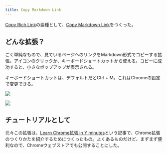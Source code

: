 ```yaml
---
title: Copy Markdown Link
---
```

[Copy Rich Link](https://chrome.google.com/webstore/detail/copy-rich-link/hikiamlgpdcabppakpmemaofmkgknpea)の亜種として、[Copy Markdown Link](https://chrome.google.com/webstore/detail/copy-markdown-link/gkceaaphhbeanfciglgpffnncfpipjpa)をつくった。

どんな拡張？
------

ごく単純なもので、見ているページへのリンクをMarkdown形式でコピーする拡張。アイコンのクリックか、キーボードショートカットから使える。コピーに成功すると、小さなポップアップが表示される。

キーボードショートカットは、デフォルトだとCtrl + M。これはChromeの設定で変更できる。

![](https://lh3.googleusercontent.com/n3FDhXwRLA7hrWzE9dZfu6A0ZBduSgYUc-5nxohCsEs4eFqouyPmx-ku_blk4d-8-kjegVjTx4FWGw2PsI8uLIEoL48qgkOVNuJITlDX1xE_0Ce9YMdXxkw6g8xmr0JkOFYYo817oGNa-2GH2hmsWcMSHvZUHLbx1Vrbxx-O8yEwhn6zh3sRE16TzE5q)

![](https://lh5.googleusercontent.com/QfscWO5vOgYehDvI7eeJ0fQCZjLLiIV_AieKK1EgON5kkzXshyWmEAgbg3AKOxe2Ep7aa2hAuazXi7Ek2ftUmhOV6D6_aUNjnIa3KByVu0s-AAmnYwRpWhO18Vyp4cEl71w16396NWxZy679elzxl6IGKSmt96leMkduPMr87xqlA3WPisqaqm43wUky)

チュートリアルとして
----------

元々この拡張は、[Learn Chrome拡張 in Y minutes](https://r7kamura.com/articles/2022-05-18-learn-chrome-extention-in-y-minutes)という記事で、Chrome拡張のつくりかたを紹介するためにつくったもの。よくあるものだけど、まずまず便利なので、Chromeウェブストアでも公開することにした。
